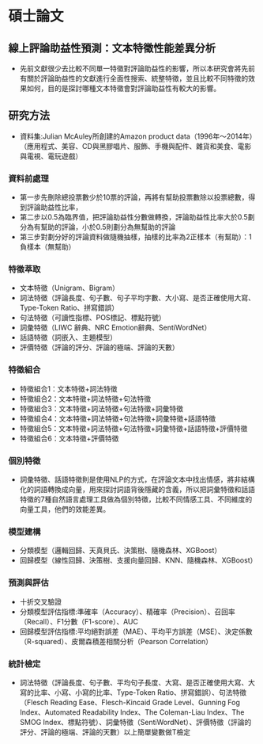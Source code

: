 # 碩士論文
## 線上評論助益性預測：文本特徵性能差異分析
* 先前文獻很少去比較不同單一特徵對評論助益性的影響，所以本研究會將先前有關於評論助益性的文獻進行全面性搜索、統整特徵，並且比較不同特徵的效果如何，目的是探討哪種文本特徵會對評論助益性有較大的影響。
## 研究方法
* 資料集:Julian McAuley所創建的Amazon product data（1996年～2014年）（應用程式、美容、CD與黑膠唱片、服飾、手機與配件、雜貨和美食、電影與電視、電玩遊戲）
### 資料前處理
* 第一步先刪除總投票數少於10票的評論，再將有幫助投票數除以投票總數，得到評論助益性比率，
* 第二步以0.5為臨界值，把評論助益性分數做轉換，評論助益性比率大於0.5劃分為有幫助的評論，小於0.5則劃分為無幫助的評論
* 第三步對劃分好的評論資料做隨機抽樣，抽樣的比率為2正樣本（有幫助）：1負樣本（無幫助）
### 特徵萃取
* 文本特徵（Unigram、Bigram）
* 詞法特徵（評論長度、句子數、句子平均字數、大小寫、是否正確使用大寫、Type-Token Ratio、拼寫錯誤）
* 句法特徵（可讀性指標、POS標記、標點符號）
* 詞彙特徵（LIWC 辭典、NRC Emotion辭典、SentiWordNet）
* 話語特徵（詞嵌入、主題模型）
* 評價特徵（評論的評分、評論的極端、評論的天數）
### 特徵組合
* 特徵組合1：文本特徵+詞法特徵
* 特徵組合2：文本特徵+詞法特徵+句法特徵
* 特徵組合3：文本特徵+詞法特徵+句法特徵+詞彙特徵
* 特徵組合4：文本特徵+詞法特徵+句法特徵+詞彙特徵+話語特徵
* 特徵組合5：文本特徵+詞法特徵+句法特徵+詞彙特徵+話語特徵+評價特徵
* 特徵組合6：文本特徵+評價特徵
### 個別特徵
* 詞彙特徵、話語特徵則是使用NLP的方式，在評論文本中找出情感，將非結構化的詞語轉換成向量，用來探討詞語背後隱藏的含義，所以把詞彙特徵和話語特徵的7種自然語言處理工具做為個別特徵，比較不同情感工具、不同維度的向量工具，他們的效能差異。
### 模型建構
* 分類模型（邏輯回歸、天真貝氏、決策樹、隨機森林、XGBoost）
* 回歸模型（線性回歸、決策樹、支援向量回歸、KNN、隨機森林、XGBoost）
### 預測與評估
* 十折交叉驗證
* 分類模型評估指標:準確率（Accuracy）、精確率（Precision）、召回率（Recall）、F1分數（F1-score）、AUC
* 回歸模型評估指標:平均絕對誤差（MAE）、平均平方誤差（MSE）、決定係數（R-squared）、皮爾森積差相關分析（Pearson Correlation）
### 統計檢定
* 詞法特徵（評論長度、句子數、平均句子長度、大寫、是否正確使用大寫、大寫的比率、小寫、小寫的比率、Type-Token Ratio、拼寫錯誤）、句法特徵 （Flesch Reading Ease、Flesch-Kincaid Grade Level、Gunning Fog Index、Automated Readability Index、The Coleman-Liau Index、The SMOG Index、標點符號）、詞彙特徵（SentiWordNet）、評價特徵（評論的評分、評論的極端、評論的天數）以上簡單變數做T檢定
